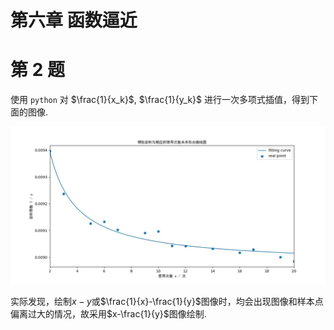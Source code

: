 # 第六章 函数逼近

# 第 2 题

使用 `python` 对 $\frac{1}{x_k}$, $\frac{1}{y_k}$ 进行一次多项式插值，得到下面的图像.

![](钢包容积与相应的使用次数最小二乘拟合曲线图.jpg)

实际发现，绘制$x-y$或$\frac{1}{x}-\frac{1}{y}$图像时，均会出现图像和样本点偏离过大的情况，故采用$x-\frac{1}{y}$图像绘制.
